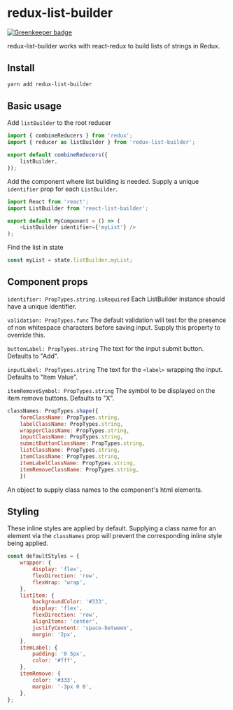 # redux-list-builder

[![Greenkeeper badge](https://badges.greenkeeper.io/kierandenshi/redux-list-builder.svg)](https://greenkeeper.io/)

redux-list-builder works with react-redux to build lists of strings in Redux. 

## Install

```sh
yarn add redux-list-builder
```

## Basic usage

Add `listBuilder` to the root reducer

```js
import { combineReducers } from 'redux';
import { reducer as listBuilder } from 'redux-list-builder';

export default combineReducers({
    listBuilder,
});
```

Add the component where list building is needed. Supply a unique `identifier` prop for each `ListBuilder`. 

```js
import React from 'react';
import ListBuilder from 'react-list-builder';

export default MyComponent = () => (
    <ListBuilder identifier={'myList'} />
);
```

Find the list in state
```js
const myList = state.listBuilder.myList;
```

## Component props

`identifier: PropTypes.string.isRequired`
Each ListBuilder instance should have a unique identifier.

`validation: PropTypes.func`
The default validation will test for the presence of non whitespace characters before saving input. Supply this property to override this.

`buttonLabel: PropTypes.string`
The text for the input submit button. Defaults to "Add".

`inputLabel: PropTypes.string`
The text for the `<label>` wrapping the input. Defaults to "Item Value".

`itemRemoveSymbol: PropTypes.string`
The symbol to be displayed on the item remove buttons. Defaults to "X".

```js
classNames: PropTypes.shape({
    formClassName: PropTypes.string,
    labelClassName: PropTypes.string,
    wrapperClassName: PropTypes.string,
    inputClassName: PropTypes.string,
    submitButtonClassName: PropTypes.string,
    listClassName: PropTypes.string,
    itemClassName: PropTypes.string,
    itemLabelClassName: PropTypes.string,
    itemRemoveClassName: PropTypes.string,
    })
```
An object to supply class names to the component's html elements. 

## Styling

These inline styles are applied by default. Supplying a class name for an element via the `classNames` prop will prevent the corresponding inline style being applied.

```js
const defaultStyles = {
    wrapper: {
        display: 'flex',
        flexDirection: 'row',
        flexWrap: 'wrap',
    },
    listItem: {
        backgroundColor: '#333',
        display: 'flex',
        flexDirection: 'row',
        alignItems: 'center',
        justifyContent: 'space-between',
        margin: '2px',
    },
    itemLabel: {
        padding: '0 5px',
        color: '#fff',
    },
    itemRemove: {
        color: '#333',
        margin: '-3px 0 0',
    },
};
```


